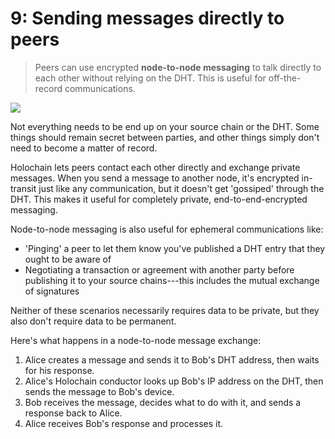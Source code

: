 # 9: Sending messages directly to peers

> Peers can use encrypted **node-to-node messaging** to talk directly to each other without relying on the DHT. This is useful for off-the-record communications.

![](https://i.imgur.com/Z1ShKBB.jpg)

Not everything needs to be end up on your source chain or the DHT. Some things should remain secret between parties, and other things simply don't need to become a matter of record.

Holochain lets peers contact each other directly and exchange private messages. When you send a message to another node, it's encrypted in-transit just like any communication, but it doesn't get 'gossiped' through the DHT. This makes it useful for completely private, end-to-end-encrypted messaging.

Node-to-node messaging is also useful for ephemeral communications like:

* 'Pinging' a peer to let them know you've published a DHT entry that they ought to be aware of
* Negotiating a transaction or agreement with another party before publishing it to your source chains---this includes the mutual exchange of signatures

Neither of these scenarios necessarily requires data to be private, but they also don't require data to be permanent.

Here's what happens in a node-to-node message exchange:

1. Alice creates a message and sends it to Bob's DHT address, then waits for his response.
2. Alice's Holochain conductor looks up Bob's IP address on the DHT, then sends the message to Bob's device.
3. Bob receives the message, decides what to do with it, and sends a response back to Alice.
4. Alice receives Bob's response and processes it.
